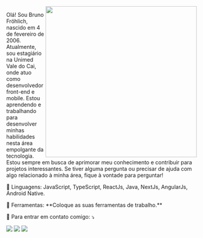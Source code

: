 <img src="https://raw.githubusercontent.com/MicaelliMedeiros/micaellimedeiros/master/image/computer-illustration.png" min-width="400px" max-width="400px" width="400px" align="right">

<p align="left"> 
  Olá! Sou Bruno Fröhlich, nascido em 4 de fevereiro de 2006. Atualmente, sou estagiário na Unimed Vale do Cai, onde atuo como desenvolvedor front-end e mobile. Estou aprendendo e trabalhando para desenvolver minhas habilidades nesta área empolgante da tecnologia. Estou sempre em busca de aprimorar meu conhecimento e contribuir para projetos interessantes. Se tiver alguma pergunta ou precisar de ajuda com algo relacionado à minha área, fique à vontade para perguntar!
</p>

<p align="left">
  🦄 Linguagens: JavaScript, TypeScript, ReactJs, Java, NextJs, AngularJs, Android Native.
</p>

<p align="left">
  💼 Ferramentas: **Coloque as suas ferramentas de trabalho.**
</p>

<p align="left">
  💌 Para entrar em contato comigo: ⤵️
</p>

<p align="left">
  <a href="mailto:brunofnh08@gmail.com"  target="_blank" alt="Gmail">
  <img src="https://img.shields.io/badge/-Gmail-FF0000?style=flat-square&labelColor=FF0000&logo=gmail&logoColor=white&link=LINK-DO-SEU-GMAIL" /></a>

  <a href="https://www.linkedin.com/in/bruno-frohlich-444b06234/"  target="_blank" alt="LinkedIn">
  <img src="https://img.shields.io/badge/-Linkedin-0e76a8?style=flat-square&logo=Linkedin&logoColor=white&link=LINK-DO-SEU-LINKEDIN" /></a>

  <a href="https://wa.me/5551999187010" target="_blank" alt="WhatsApp">
  <img src="https://img.shields.io/badge/-WhatsApp-25d366?style=flat-square&labelColor=25d366&logo=whatsapp&logoColor=white&link=API-DO-SEU-WHATSAPP"/></a>
</p>
